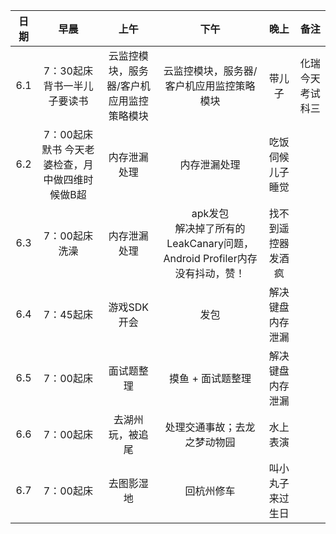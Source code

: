 | 日期   | 早晨 | 上午 | 下午 | 晚上 | 备注 |
| :---:  | :---: | :---: | :---:| :---: | :---: |
| 6.1  | 7：30起床  背书一半儿子要读书 | 云监控模块，服务器/客户机应用监控策略模块  | 云监控模块，服务器/客户机应用监控策略模块 | 带儿子   | 化瑞今天考试科三  |
| 6.2  | 7：00起床  默书 今天老婆检查，月中做四维时候做B超 |  内存泄漏处理  | 内存泄漏处理  |  吃饭伺候儿子睡觉   |    |
| 6.3  | 7：00起床  洗澡 |  内存泄漏处理  | apk发包<br/> 解决掉了所有的LeakCanary问题，Android Profiler内存没有抖动，赞！  |  找不到遥控器发酒疯   |    |
| 6.4  | 7：45起床  |  游戏SDK开会  | 发包   |  解决键盘内存泄漏  |    |
| 6.5  | 7：00起床  |  面试题整理  | 摸鱼 + 面试题整理   |  解决键盘内存泄漏  |    |
| 6.6  | 7：00起床  |  去湖州玩，被追尾  | 处理交通事故；去龙之梦动物园   |  水上表演 |    |
| 6.7  | 7：00起床  |  去图影湿地  | 回杭州修车   |  叫小丸子来过生日 |    |